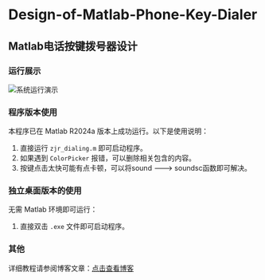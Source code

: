 # Design-of-Matlab-Phone-Key-Dialer
## Matlab电话按键拨号器设计

### 运行展示
![系统运行演示](./assets/1.gif)

### 程序版本使用
本程序已在 Matlab R2024a 版本上成功运行。以下是使用说明：

1. 直接运行 `zjr_dialing.m` 即可启动程序。
2. 如果遇到 `ColorPicker` 报错，可以删除相关包含的内容。
3. 按键点击太快可能有点卡顿，可以将sound ---> soundsc函数即可解决。

### 独立桌面版本的使用
无需 Matlab 环境即可运行：

1. 直接双击 `.exe` 文件即可启动程序。

### 其他
详细教程请参阅博客文章：[点击查看博客](https://blog.csdn.net/m0_62919535/article/details/139704500)
